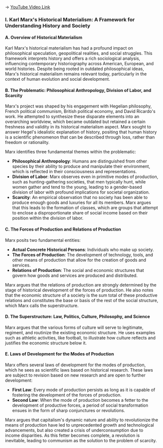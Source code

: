 -> [YouTube Video Link](https://www.youtube.com/watch?v=5VAs32jOsGs&list=PL30RAv-0lkxGh5iMfRmZV8wEVeN50K06X&index=30&pp=iAQB)

### I. Karl Marx's Historical Materialism: A Framework for Understanding History and Society

#### A. Overview of Historical Materialism

Karl Marx's historical materialism has had a profound impact on philosophical speculation, geopolitical realities, and social struggles. This framework interprets history and offers a rich sociological analysis, influencing contemporary historiography across American, European, and world histories. Despite being rooted in outdated philosophical ideas, Marx's historical materialism remains relevant today, particularly in the context of human evolution and social development.

#### B. The Problematic: Philosophical Anthropology, Division of Labor, and Scarcity

Marx's project was shaped by his engagement with Hegelian philosophy, French political communism, British political economy, and David Ricardo's work. He attempted to synthesize these disparate elements into an overarching worldview, which became outdated but retained a certain freshness and validity in its historical materialism aspect. Marx sought to answer Hegel's idealistic explanation of history, positing that human history is a scientific phenomenon that can be described through loss, rather than freedom or rationality.

Marx identifies three fundamental themes within the problematic:

*   **Philosophical Anthropology**: Humans are distinguished from other species by their ability to produce and manipulate their environment, which is reflected in their consciousness and representations.
*   **Division of Labor**: Marx observes even in primitive modes of production, such as hunting-gathering societies, that men typically hunt, while women gather and tend to the young, leading to a gender-based division of labor with profound implications for societal organization.
*   **Scarcity**: An empirical observation that no society has been able to produce enough goods and luxuries for all its members. Marx argues that this leads to the formation of classes, which are groups that attempt to enclose a disproportionate share of social income based on their position within the division of labor.

#### C. The Forces of Production and Relations of Production

Marx posits two fundamental entities:

*   **Actual Concrete Historical Persons**: Individuals who make up society.
*   **The Forces of Production**: The development of technology, tools, and other means of production that allow for the creation of goods and services.
*   **Relations of Production**: The social and economic structures that govern how goods and services are produced and distributed.

Marx argues that the relations of production are strongly determined by the stage of historical development of the forces of production. He also notes that the economic structure of a society is the sum total of these productive relations and constitutes the base or basis of the rest of the social structure, which Marx calls the superstructure.

#### D. The Superstructure: Law, Politics, Culture, Philosophy, and Science

Marx argues that the various forms of culture will serve to legitimate, regiment, and routinize the existing economic structure. He uses examples such as athletic activities, like football, to illustrate how culture reflects and justifies the economic structure below it.

#### E. Laws of Development for the Modes of Production

Marx offers several laws of development for the modes of production, which he sees as scientific laws based on historical research. These laws are subject to revision based on new research and are open to further development:

*   **First Law**: Every mode of production persists as long as it is capable of fostering the development of the forces of production.
*   **Second Law**: When the mode of production becomes a fetter to the development of productive forces, a period of social transformation ensues in the form of sharp conjunctures or revolutions.

Marx argues that capitalism's dynamic nature and ability to revolutionize the means of production have led to unprecedented growth and technological advancements, but also created a crisis of underconsumption due to income disparities. As this fetter becomes complete, a revolution is inevitable, leading to communism as the solution to the problem of scarcity.